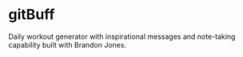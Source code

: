 # gitBuff

Daily workout generator with inspirational messages and note-taking capability built with Brandon Jones.
